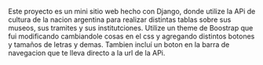 Este proyecto es un mini sitio web hecho con Django, donde utilize la APi de cultura de la nacion argentina para realizar distintas tablas sobre sus museos, sus tramites y sus institutciones. Utilize un theme de Boostrap que fui modificando cambiandole cosas en el css y agregando distintos botones y tamaños de letras y demas. Tambien incluí un boton en la barra de navegacion que te lleva directo a la url de la APi.